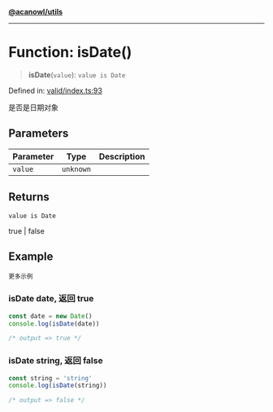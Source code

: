 [**@acanowl/utils**](../../README.md)

***

# Function: isDate()

> **isDate**(`value`): `value is Date`

Defined in: [valid/index.ts:93](https://github.com/acanowl/acanowl-framework/blob/56fbec47a32608dccbd714bce431df6d253fa988/packages/utils/src/valid/index.ts#L93)

是否是日期对象

## Parameters

| Parameter | Type | Description |
| ------ | ------ | ------ |
| `value` | `unknown` |  |

## Returns

`value is Date`

true | false

## Example

```更多示例```
### isDate date, 返回 true

```typescript
const date = new Date()
console.log(isDate(date))

/* output => true */
```

### isDate string, 返回 false

```typescript
const string = 'string'
console.log(isDate(string))

/* output => false */
```
